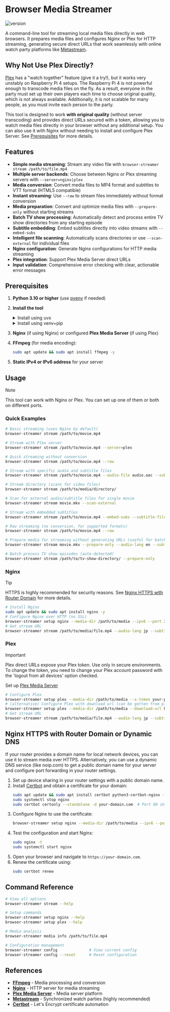 # Browser Media Streamer

![version](https://img.shields.io/badge/version-v0.3.0-blue.svg)

A command-line tool for streaming local media files directly in web browsers. It prepares media files and configures Nginx or Plex for HTTP streaming, generating secure direct URLs that work seamlessly with online watch party platforms like [Metastream](https://app.getmetastream.com).

## Why Not Use Plex Directly?

[Plex](https://plex.tv) has a "watch together" feature (give it a try!), but it works very unstably on Raspberry Pi 4 setups. The Raspberry Pi 4 is not powerful enough to transcode media files on the fly. As a result, everyone in the party must set up their own players each time to choose original quality, which is not always available. Additionally, it is not scalable for many people, as you must invite each person to the party.

This tool is designed to work **with original quality** (without server transcoding) and provides direct URLs secured with a token, allowing you to watch media files directly in your browser without any additional setup. You can also use it with Nginx without needing to install and configure Plex Server. See [Prerequisites](#prerequisites) for more details.

## Features

- **Simple media streaming**: Stream any video file with `browser-streamer stream /path/to/file.mp4`
- **Multiple server backends**: Choose between Nginx or Plex streaming servers with `--server=nginx|plex`
- **Media conversion**: Convert media files to MP4 format and subtitles to VTT format (HTML5 compatible)
- **Instant streaming**: Use `--raw` to stream files immediately without format conversion
- **Media preparation**: Convert and optimize media files with `--prepare-only` without starting streams
- **Batch TV show processing**: Automatically detect and process entire TV show directories from any starting episode
- **Subtitle embedding**: Embed subtitles directly into video streams with `--embed-subs`
- **Intelligent file scanning**: Automatically scans directories or use `--scan-external` for individual files
- **Nginx configuration**: Generate Nginx configurations for HTTP media streaming
- **Plex integration**: Support Plex Media Server direct URLs
- **Input validation**: Comprehensive error checking with clear, actionable error messages

## Prerequisites

1. **Python 3.10 or higher** (use [pyenv](https://github.com/pyenv/pyenv) if needed)
2. **Install the tool**

   <details><summary>Install using uvx</summary>

   ```bash
   uvx --from git+ssh://git@github.com/solesensei/browser_stream.git@v0.3.0 browser-streamer --help
   # or install persistently
   uv tool install git+ssh://git@github.com/solesensei/browser_stream.git@v0.3.0
   ```

   </details>

   <details><summary>Install using venv+pip</summary>

   ```bash
   # Create a virtual environment and install dependencies
   python -m venv venv && source venv/bin/activate
   pip install -I git+ssh://git@github.com/solesensei/browser_stream.git@v0.3.0
   # or
   git clone git@github.com:solesensei/browser_stream.git
   pip install browser_stream/
   ```

   </details>

3. **Nginx** (if using Nginx) or configured **Plex Media Server** (if using Plex)
4. **FFmpeg** (for media encoding):
   ```bash
   sudo apt update && sudo apt install ffmpeg -y
   ```
5. **Static IPv4 or IPv6 address** for your server

## Usage

> [!NOTE]
> This tool can work with Nginx or Plex. You can set up one of them or both on different ports.

### Quick Examples

```bash
# Basic streaming (uses Nginx by default)
browser-streamer stream /path/to/movie.mp4

# Stream with Plex server
browser-streamer stream /path/to/movie.mp4 --server=plex

# Quick streaming without conversion
browser-streamer stream /path/to/movie.mp4 --raw

# Stream with specific audio and subtitle files
browser-streamer stream /path/to/movie.mp4 --audio-file audio.aac --subtitle-file subs.srt

# Stream directory (scans for video files)
browser-streamer stream /path/to/media/directory/

# Scan for external audio/subtitle files for single movie
browser-streamer stream movie.mkv --scan-external

# Stream with embedded subtitles
browser-streamer stream /path/to/movie.mp4 --embed-subs --subtitle-file subs.srt

# Raw streaming (no conversion, for supported formats)
browser-streamer stream /path/to/movie.mp4 --raw

# Prepare media for streaming without generating URLs (useful for batch processing)
browser-streamer stream movie.mkv --prepare-only --audio-lang en --subtitle-lang en

# Batch process TV show episodes (auto-detected)
browser-streamer stream /path/to/tv-show-directory/ --prepare-only
```

### Nginx

> [!TIP]
> HTTPS is highly recommended for security reasons. See [Nginx HTTPS with Router Domain](#nginx-https-with-router-domain) for more details.

```bash
# Install Nginx
sudo apt update && sudo apt install nginx -y
# Configure Nginx over HTTP (no SSL)
browser-streamer setup nginx --media-dir /path/to/media --ipv6 --port 32000 
# Get stream URL
browser-streamer stream /path/to/media/file.mp4 --audio-lang jp --subtitle-lang en
```

### Plex

> [!IMPORTANT]
> Plex direct URLs expose your Plex token. Use only in secure environments. To change the token, you need to change your Plex account password with the 'logout from all devices' option checked.

Set up [Plex Media Server](https://plex.tv)

```bash
# Configure Plex
browser-streamer setup plex --media-dir /path/to/media --x-token your-plex-token --server-id your-plex-server-id
# (alternative) Configure Plex with download url (can be gotten from plex web player)
browser-streamer setup plex --media-dir /path/to/media --download-url https://ip-address.plex.direct:32400/library/parts/your-part-id/file.mp4?X-Plex-Token=your-plex-token
# Get stream URL
browser-streamer stream /path/to/media/file.mp4 --audio-lang jp --subtitle-lang en --server=plex
```

## Nginx HTTPS with Router Domain or Dynamic DNS

If your router provides a domain name for local network devices, you can use it to stream media over HTTPS.
Alternatively, you can use a dynamic DNS service (like noip.com) to get a public domain name for your server and configure port forwarding in your router settings.

1. Set up device sharing in your router settings with a public domain name.
2. Install [Certbot](https://certbot.eff.org/) and obtain a certificate for your domain:
    ```bash
    sudo apt update && sudo apt install certbot python3-certbot-nginx -y
    sudo systemctl stop nginx
    sudo certbot certonly --standalone -d your-domain.com  # Port 80 should be open by default and port forwarding configured
    ```
3. Configure Nginx to use the certificate:
    ```bash
    browser-streamer setup nginx --media-dir /path/to/media --ipv6 --port 32000 --domain your-domain.com --ssl
    ```
4. Test the configuration and start Nginx:
    ```bash
    sudo nginx -t
    sudo systemctl start nginx
    ```
5. Open your browser and navigate to `https://your-domain.com`.
6. Renew the certificate using:
    ```bash
    sudo certbot renew
    ```

## Command Reference

```bash
# View all options
browser-streamer stream --help

# Setup commands
browser-streamer setup nginx --help
browser-streamer setup plex --help

# Media analysis
browser-streamer media info /path/to/file.mp4

# Configuration management
browser-streamer config              # View current config
browser-streamer config --reset      # Reset configuration
```

## References

- **[FFmpeg](https://ffmpeg.org/)** - Media processing and conversion
- **[Nginx](https://nginx.org/)** - HTTP server for media streaming
- **[Plex Media Server](https://plex.tv/)** - Media server platform
- **[Metastream](https://getmetastream.com/)** - Synchronized watch parties (highly recommended)
- **[Certbot](https://certbot.eff.org/)** - Let's Encrypt certificate automation
